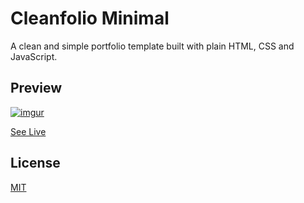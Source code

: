 # Cleanfolio Minimal

A clean and simple portfolio template built with plain HTML, CSS and JavaScript.

## Preview

[![imgur]()](https://github.com/arvindx)

[See Live](https://rajshekhar26.github.io/cleanfolio-minimal)

## License

[MIT](https://choosealicense.com/licenses/mit/)
